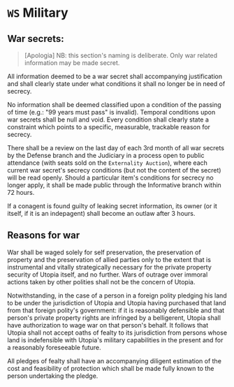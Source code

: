# `WS` Military

## War secrets:

> [Apologia] NB: this section's naming is deliberate. Only war related information may be made secret.

All information deemed to be a war secret shall accompanying justification and shall clearly state under what conditions it shall no longer be in need of secrecy.

No information shall be deemed classified upon a condition of the passing of time (e.g.: "99 years must pass" is invalid). Temporal conditions upon war secrets shall be null and void. Every condition shall clearly state a constraint which points to a specific, measurable, trackable reason for secrecy.

There shall be a review on the last day of each 3rd month of all war secrets by the Defense branch and the Judiciary in a process open to public attendance (with seats sold on the `Externality Auction`), where each current war secret's secrecy conditions (but not the content of the secret) will be read openly. Should a particular item's conditions for secrecy no longer apply, it shall be made public through the Informative branch within 72 hours.

If a conagent is found guilty of leaking secret information, its owner (or it itself, if it is an indepagent) shall become an outlaw after 3 hours.

## Reasons for war

War shall be waged solely for self preservation, the preservation of property and the preservation of allied parties only to the extent that is instrumental and vitally strategically necessary for the private property security of Utopia itself, and no further. Wars of outrage over immoral actions taken by other polities shall not be the concern of Utopia.

Notwithstanding, in the case of a person in a foreign polity pledging his land to be under the jurisdiction of Utopia and Utopia having purchased that land from that foreign polity's government: if it is reasonably defensible and that person's private property rights are infringed by a belligerent, Utopia shall have authorization to wage war on that person's behalf. It follows that Utopia shall not accept oaths of fealty to its jurisdiction from persons whose land is indefensible with Utopia's military capabilities in the present and for a reasonably foreseeable future.

All pledges of fealty shall have an accompanying diligent estimation of the cost and feasibility of protection which shall be made fully known to the person undertaking the pledge.

